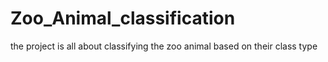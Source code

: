 # Zoo_Animal_classification
the project is all about classifying the zoo animal based on their class type
